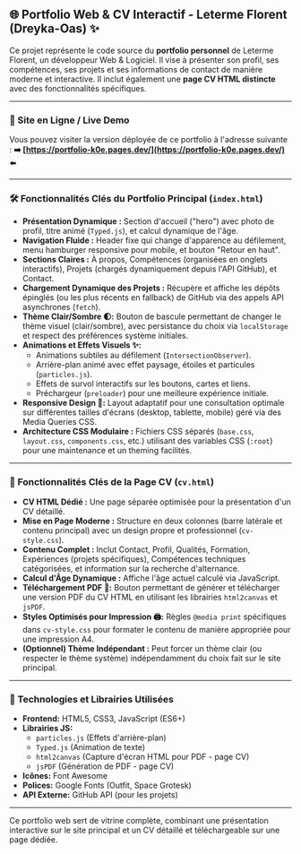 ## 🌐 Portfolio Web & CV Interactif - Leterme Florent (Dreyka-Oas) ✨

Ce projet représente le code source du **portfolio personnel** de Leterme Florent, un développeur Web & Logiciel. Il vise à présenter son profil, ses compétences, ses projets et ses informations de contact de manière moderne et interactive. Il inclut également une **page CV HTML distincte** avec des fonctionnalités spécifiques.

---

### 🚀 Site en Ligne / Live Demo

Vous pouvez visiter la version déployée de ce portfolio à l'adresse suivante :
**➡️ [https://portfolio-k0e.pages.dev/](https://portfolio-k0e.pages.dev/) ⬅️**

---

### 🛠️ Fonctionnalités Clés du Portfolio Principal (`index.html`)

*   **Présentation Dynamique :** Section d'accueil ("hero") avec photo de profil, titre animé (`Typed.js`), et calcul dynamique de l'âge.
*   **Navigation Fluide :** Header fixe qui change d'apparence au défilement, menu hamburger responsive pour mobile, et bouton "Retour en haut".
*   **Sections Claires :** À propos, Compétences (organisées en onglets interactifs), Projets (chargés dynamiquement depuis l'API GitHub), et Contact.
*   **Chargement Dynamique des Projets :** Récupère et affiche les dépôts épinglés (ou les plus récents en fallback) de GitHub via des appels API asynchrones (`fetch`).
*   **Thème Clair/Sombre 🌓:** Bouton de bascule permettant de changer le thème visuel (clair/sombre), avec persistance du choix via `localStorage` et respect des préférences système initiales.
*   **Animations et Effets Visuels ✨:**
    *   Animations subtiles au défilement (`IntersectionObserver`).
    *   Arrière-plan animé avec effet paysage, étoiles et particules (`particles.js`).
    *   Effets de survol interactifs sur les boutons, cartes et liens.
    *   Préchargeur (`preloader`) pour une meilleure expérience initiale.
*   **Responsive Design 📱:** Layout adaptatif pour une consultation optimale sur différentes tailles d'écrans (desktop, tablette, mobile) géré via des Media Queries CSS.
*   **Architecture CSS Modulaire :** Fichiers CSS séparés (`base.css`, `layout.css`, `components.css`, etc.) utilisant des variables CSS (`:root`) pour une maintenance et un theming facilités.

---

### 📄 Fonctionnalités Clés de la Page CV (`cv.html`)

*   **CV HTML Dédié :** Une page séparée optimisée pour la présentation d'un CV détaillé.
*   **Mise en Page Moderne :** Structure en deux colonnes (barre latérale et contenu principal) avec un design propre et professionnel (`cv-style.css`).
*   **Contenu Complet :** Inclut Contact, Profil, Qualités, Formation, Expériences (projets spécifiques), Compétences techniques catégorisées, et information sur la recherche d'alternance.
*   **Calcul d'Âge Dynamique :** Affiche l'âge actuel calculé via JavaScript.
*   **Téléchargement PDF 💾:** Bouton permettant de générer et télécharger une version PDF du CV HTML en utilisant les librairies `html2canvas` et `jsPDF`.
*   **Styles Optimisés pour Impression 🖨️:** Règles `@media print` spécifiques dans `cv-style.css` pour formater le contenu de manière appropriée pour une impression A4.
*   **(Optionnel) Thème Indépendant :** Peut forcer un thème clair (ou respecter le thème système) indépendamment du choix fait sur le site principal.

---

### 🚀 Technologies et Librairies Utilisées

*   **Frontend:** HTML5, CSS3, JavaScript (ES6+)
*   **Librairies JS:**
    *   `particles.js` (Effets d'arrière-plan)
    *   `Typed.js` (Animation de texte)
    *   `html2canvas` (Capture d'écran HTML pour PDF - page CV)
    *   `jsPDF` (Génération de PDF - page CV)
*   **Icônes:** Font Awesome
*   **Polices:** Google Fonts (Outfit, Space Grotesk)
*   **API Externe:** GitHub API (pour les projets)

---

Ce portfolio web sert de vitrine complète, combinant une présentation interactive sur le site principal et un CV détaillé et téléchargeable sur une page dédiée.
